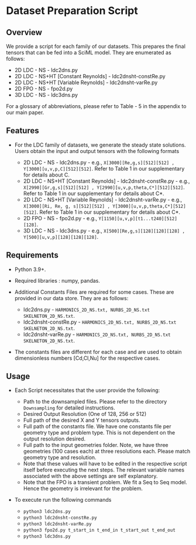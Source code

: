 # Dataset Preparation Script

## Overview
We provide a script for each family of our datasets. This prepares the final tensors that can be fed into a SciML model. They are enumerated as follows:

- 2D LDC - NS - ldc2dns.py
- 2D LDC - NS+HT [Constant Reynolds] - ldc2dnsht-constRe.py
- 2D LDC - NS+HT [Variable Reynolds] - ldc2dnsht-varRe.py
- 2D FPO - NS - fpo2d.py
- 3D LDC - NS - ldc3dns.py

For a glossary of abbreviations, please refer to Table - 5 in the appendix to our main paper.

## Features

-  For the LDC family of datasets, we generate the steady state solutions. Users obtain the input and output tensors with the following formats

	- 2D LDC - NS - ldc2dns.py - e.g., ```X[3000][Re,g,s][512][512] , Y[3000][u,v,p,C][512][512]```. Refer to Table 1 in our supplementary for details about C.
	- 2D LDC - NS+HT [Constant Reynolds] - ldc2dnsht-constRe.py - e.g., ```X[2990][Gr,g,s][512][512] , Y[2990][u,v,p,theta,C*][512][512]```. Refer to Table 1 in our supplementary for details about C*.
	- 2D LDC - NS+HT [Variable Reynolds] - ldc2dnsht-varRe.py - e.g., ```X[3000][Ri, Re, g, s][512][512] , Y[3000][u,v,p,theta,C*][512][512]```. Refer to Table 1 in our supplementary for details about C*.
	- 2D FPO - NS - fpo2d.py - e.g., ```Y[1150][u,v,p][t1...t240][512][128]```.
	- 3D LDC - NS - ldc3dns.py - e.g., ```X[500][Re,g,s][128][128][128] , Y[500][u,v,p][128][128][128]```.

## Requirements

- Python 3.9+.
- Required libraries : numpy, pandas.
- Additional Constants Files are required for some cases. These are provided in our data store. They are as follows:
	- ldc2dns.py - ```HARMONICS_2D_NS.txt, NURBS_2D_NS.txt SKELNETON_2D_NS.txt```.
	- ldc2dnsht-constRe.py - ```HARMONICS_2D_NS.txt, NURBS_2D_NS.txt SKELNETON_2D_NS.txt```.
	- ldc2dnsht-varRe.py - ```HARMONICS_2D_NS.txt, NURBS_2D_NS.txt SKELNETON_2D_NS.txt```.

- The constants files are different for each case and are used to obtain dimensionless numbers [Cd,Cl,Nu] for the respective cases.

## Usage

- Each Script necessitates that the user provide the following:
	- Path to the downsampled files. Please refer to the directory ```Downsampling``` for detailed instructions.
	- Desired Output Resolution (One of 128, 256 or 512)
	- Full path of the desired X and Y tensors outputs.
	- Full path of the constants file. We have one constants file per geometry type and problem type. This is not dependent on the output resolution desired.
	- Full path to the input geometries folder. Note, we have three geometries (100 cases each) at three resolutions each. Please match geometry type and resolution.
	- Note that these values will have to be edited in the respective script itself before executing the next steps. The relevant variable names associated with the above settings are self explanatory.
	- Note that the FPO is a transient problem. We fit a Seq to Seq model. Hence the geometry is irrelevant for the problem.

- To execute run the following commands
	- ```python3 ldc2dns.py```
	- ```python3 ldc2dnsht-constRe.py```  
	- ```python3 ldc2dnsht-varRe.py```
	- ```python3 fpo2d.py t_start_in t_end_in t_start_out t_end_out ```
	- ```python3 ldc3dns.py```


